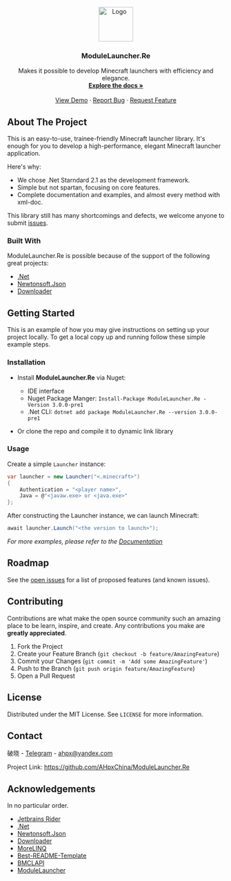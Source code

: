 <p align="center">
  <a href="https://github.com/othneildrew/Best-README-Template">
    <img src="https://i.loli.net/2021/03/09/NdwvUPWLljSC6rh.png" alt="Logo" width="80" height="80">
  </a>

  <h3 align="center">ModuleLauncher.Re</h3>

  <p align="center">
    Makes it possible to develop Minecraft launchers with efficiency and elegance.
    <br />
    <a href="https://github.com/othneildrew/Best-README-Template"><strong>Explore the docs »</strong></a>
    <br />
    <br />
    <a href="https://github.com/othneildrew/Best-README-Template">View Demo</a>
    ·
    <a href="https://github.com/othneildrew/Best-README-Template/issues">Report Bug</a>
    ·
    <a href="https://github.com/othneildrew/Best-README-Template/issues">Request Feature</a>
  </p>

## About The Project

This is an easy-to-use, trainee-friendly Minecraft launcher library. It's enough for you to develop a high-performance, elegant Minecraft launcher application.

Here's why:
* We chose .Net Starndard 2.1 as the development framework.
* Simple but not spartan, focusing on core features.
* Complete documentation and examples, and almost every method with xml-doc.

This library still has many shortcomings and defects, we welcome anyone to submit [issues](https://github.com/AHpxChina/ModuleLauncher.Re/issues).

### Built With

ModuleLauncher.Re is possible because of the support of the following great projects:

* [.Net](https://dotnet.microsoft.com/)
* [Newtonsoft.Json](https://json.net)
* [Downloader](https://github.com/bezzad/Downloader)

## Getting Started

This is an example of how you may give instructions on setting up your project locally.
To get a local copy up and running follow these simple example steps.

### Installation

+ Install **ModuleLauncher.Re** via Nuget:
  + IDE interface
  + Nuget Package Manger: ```Install-Package ModuleLauncher.Re -Version 3.0.0-pre1```
  + .Net CLI: ```dotnet add package ModuleLauncher.Re --version 3.0.0-pre1```

+ Or clone the repo and compile it to dynamic link library

### Usage

Create a simple ```Launcher``` instance:

```csharp
var launcher = new Launcher("<.minecraft>")
{
    Authentication = "<player name>",
    Java = @"<javaw.exe> or <java.exe>"
};
```

After constructing the Launcher instance, we can launch Minecraft:

```csharp
await launcher.Launch("<the version to launch>");
```

_For more examples, please refer to the [Documentation](https://example.com)_

## Roadmap

See the [open issues](https://github.com/othneildrew/Best-README-Template/issues) for a list of proposed features (and known issues).

## Contributing

Contributions are what make the open source community such an amazing place to be learn, inspire, and create. Any contributions you make are **greatly appreciated**.

1. Fork the Project
2. Create your Feature Branch (`git checkout -b feature/AmazingFeature`)
3. Commit your Changes (`git commit -m 'Add some AmazingFeature'`)
4. Push to the Branch (`git push origin feature/AmazingFeature`)
5. Open a Pull Request

## License

Distributed under the MIT License. See `LICENSE` for more information.

## Contact

破晓 - [Telegram](https://t.me/AhpxChina) - ahpx@yandex.com

Project Link: https://github.com/AHpxChina/ModuleLauncher.Re

## Acknowledgements

In no particular order.

* [Jetbrains Rider](https://www.jetbrains.com/rider)
* [.Net](https://dotnet.microsoft.com/)
* [Newtonsoft.Json](https://json.net)
* [Downloader](https://github.com/bezzad/Downloader)
* [MoreLINQ](https://github.com/morelinq/MoreLINQ)
* [Best-README-Template](https://github.com/othneildrew/Best-README-Template)
* [BMCLAPI](https://bmclapidoc.bangbang93.com/#api-_)
* [ModuleLauncher](https://www.mcbbs.net/thread-815868-1-1.html)
